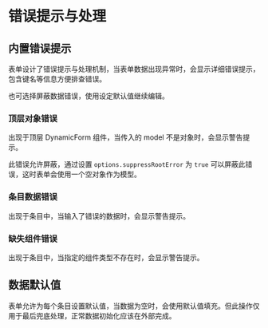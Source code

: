# 错误提示与处理

<script setup>
import BasicUseageDocErrorBasicObject from '../examples/BasicUseageDocErrorBasicObject.vue'
import BasicUseageDocErrorMissing from '../examples/BasicUseageDocErrorMissing.vue'
import BasicUseageDocErrorItems from '../examples/BasicUseageDocErrorItems.vue'

</script>

## 内置错误提示

表单设计了错误提示与处理机制，当表单数据出现异常时，会显示详细错误提示，包含键名等信息方便排查错误。

也可选择屏蔽数据错误，使用设定默认值继续编辑。

### 顶层对象错误

出现于顶层 DynamicForm 组件，当传入的 model 不是对象时，会显示警告提示。

此错误允许屏蔽，通过设置 `options.suppressRootError` 为 `true` 可以屏蔽此错误，这时表单会使用一个空对象作为模型。

<BasicUseageDocErrorBasicObject />

### 条目数据错误

出现于条目中，当输入了错误的数据时，会显示警告提示。

<BasicUseageDocErrorItems />

### 缺失组件错误

出现于条目中，当指定的组件类型不存在时，会显示警告提示。

<BasicUseageDocErrorMissing />

## 数据默认值

表单允许为每个条目设置默认值，当数据为空时，会使用默认值填充。但此操作仅用于最后兜底处理，正常数据初始化应该在外部完成。



